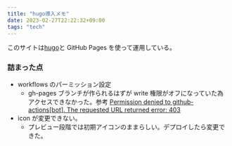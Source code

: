 ```yaml
---
title: "hugo導入メモ"
date: 2023-02-27T22:22:32+09:00
tags: "tech"
---
```


このサイトは[hugo](https://github.com/gohugoio/hugo)と GitHub Pages を使って運用している。

### 詰まった点

- workflows のパーミッション設定
  - gh-pages ブランチが作られるはずが write 権限がオフになっていた為アクセスできなかった。参考 [Permission denied to github-actions[bot]. The requested URL returned error: 403](https://stackoverflow.com/questions/73687176/permission-denied-to-github-actionsbot-the-requested-url-returned-error-403)
- icon が変更できない。
  - プレビュー段階では初期アイコンのままらしい。デプロイしたら変更できた。


